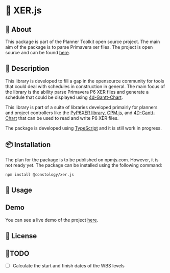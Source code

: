 # 🚀 XER.js

## 📖 About

This package is part of the Planner Toolkit open source project. The main aim of the package is to parse Primavera xer files. The project is open source and can be found [here](https://github.com/HassanEmam/xer.js).

## 📝 Description

This library is developed to fill a gap in the opensource community for tools that could deal with schedules in construction in general. The main focus of the library is the ability parse Primavera P6 XER files and generate a schedule that could be displayed using [4d-Gantt-Chart](https://github.com/HassanEmam/4D-Gantt).

This library is part of a suite of libraries developed primairly for planners and project controllers like the [PyP6XER library](https://github.com/HassanEmam/PyP6XER), [CPM.js](https://github.com/HassanEmam/cpm.js), and [4D-Gantt-Chart](https://github.com/HassanEmam/4D-Gantt) that can be used to read and write P6 XER files.

The package is developed using [TypeScript](https://www.typescriptlang.org/) and it is still work in progress.

## 📦 Installation

The plan for the package is to be published on npmjs.com. However, it is not ready yet. The package can be installed using the following command:

```code
npm install @constology/xer.js
```

## 🚀 Usage

## Demo

<!-- <p align="center">
  <img src="assets/readme/GanttChart.gif" />
</p> -->

You can see a live demo of the project [here](https://hassanemam.github.io/xer.js/).

## 📜 License

## 📜TODO

- [ ] Calculate the start and finish dates of the WBS levels

